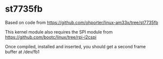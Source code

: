 st7735fb
========

Based on code from https://github.com/ohporter/linux-am33x/tree/st7735fb

This kernel module also requires the SPI module from https://github.com/bootc/linux/tree/rpi-i2cspi

Once compiled, installed and inserted, you should get a second frame buffer at /dev/fb1